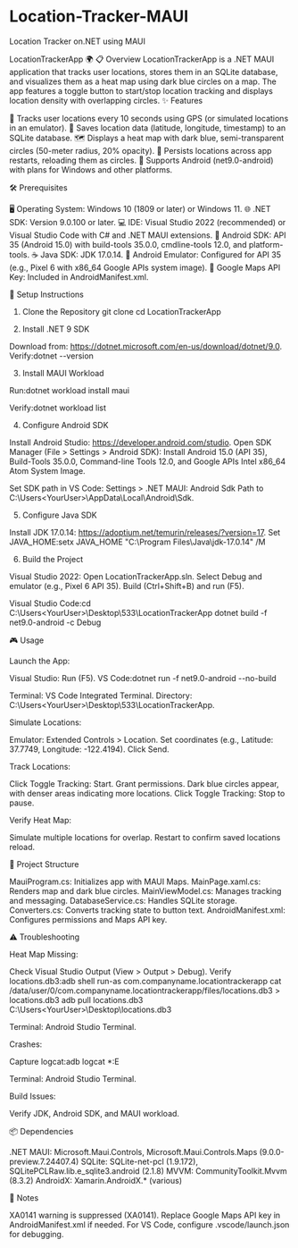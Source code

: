 # Location-Tracker-MAUI
Location Tracker on.NET using MAUI

LocationTrackerApp 🌍
📋 Overview
LocationTrackerApp is a .NET MAUI application that tracks user locations, stores them in an SQLite database, and visualizes them as a heat map using dark blue circles on a map. The app features a toggle button to start/stop location tracking and displays location density with overlapping circles.
✨ Features

📍 Tracks user locations every 10 seconds using GPS (or simulated locations in an emulator).
💾 Saves location data (latitude, longitude, timestamp) to an SQLite database.
🗺️ Displays a heat map with dark blue, semi-transparent circles (50-meter radius, 20% opacity).
🔄 Persists locations across app restarts, reloading them as circles.
🤖 Supports Android (net9.0-android) with plans for Windows and other platforms.

🛠️ Prerequisites

🖥️ Operating System: Windows 10 (1809 or later) or Windows 11.
🌐 .NET SDK: Version 9.0.100 or later.
💻 IDE: Visual Studio 2022 (recommended) or Visual Studio Code with C# and .NET MAUI extensions.
📱 Android SDK: API 35 (Android 15.0) with build-tools 35.0.0, cmdline-tools 12.0, and platform-tools.
☕ Java SDK: JDK 17.0.14.
📲 Android Emulator: Configured for API 35 (e.g., Pixel 6 with x86_64 Google APIs system image).
🔑 Google Maps API Key: Included in AndroidManifest.xml.

🚀 Setup Instructions
1. Clone the Repository
git clone <repository-url>
cd LocationTrackerApp

2. Install .NET 9 SDK

Download from: https://dotnet.microsoft.com/en-us/download/dotnet/9.0.
Verify:dotnet --version



3. Install MAUI Workload

Run:dotnet workload install maui


Verify:dotnet workload list



4. Configure Android SDK

Install Android Studio: https://developer.android.com/studio.
Open SDK Manager (File > Settings > Android SDK):
Install Android 15.0 (API 35), Build-Tools 35.0.0, Command-line Tools 12.0, and Google APIs Intel x86_64 Atom System Image.


Set SDK path in VS Code: Settings > .NET MAUI: Android Sdk Path to C:\Users\<YourUser>\AppData\Local\Android\Sdk.

5. Configure Java SDK

Install JDK 17.0.14: https://adoptium.net/temurin/releases/?version=17.
Set JAVA_HOME:setx JAVA_HOME "C:\Program Files\Java\jdk-17.0.14" /M



6. Build the Project

Visual Studio 2022:
Open LocationTrackerApp.sln.
Select Debug and emulator (e.g., Pixel 6 API 35).
Build (Ctrl+Shift+B) and run (F5).


Visual Studio Code:cd C:\Users\<YourUser>\Desktop\533\LocationTrackerApp
dotnet build -f net9.0-android -c Debug



🎮 Usage

Launch the App:

Visual Studio: Run (F5).
VS Code:dotnet run -f net9.0-android --no-build


Terminal: VS Code Integrated Terminal.
Directory: C:\Users\<YourUser>\Desktop\533\LocationTrackerApp.




Simulate Locations:

Emulator: Extended Controls > Location.
Set coordinates (e.g., Latitude: 37.7749, Longitude: -122.4194).
Click Send.


Track Locations:

Click Toggle Tracking: Start.
Grant permissions.
Dark blue circles appear, with denser areas indicating more locations.
Click Toggle Tracking: Stop to pause.


Verify Heat Map:

Simulate multiple locations for overlap.
Restart to confirm saved locations reload.



📂 Project Structure

MauiProgram.cs: Initializes app with MAUI Maps.
MainPage.xaml.cs: Renders map and dark blue circles.
MainViewModel.cs: Manages tracking and messaging.
DatabaseService.cs: Handles SQLite storage.
Converters.cs: Converts tracking state to button text.
AndroidManifest.xml: Configures permissions and Maps API key.

⚠️ Troubleshooting

Heat Map Missing:

Check Visual Studio Output (View > Output > Debug).
Verify locations.db3:adb shell run-as com.companyname.locationtrackerapp cat /data/user/0/com.companyname.locationtrackerapp/files/locations.db3 > locations.db3
adb pull locations.db3 C:\Users\<YourUser>\Desktop\locations.db3


Terminal: Android Studio Terminal.




Crashes:

Capture logcat:adb logcat *:E


Terminal: Android Studio Terminal.




Build Issues:

Verify JDK, Android SDK, and MAUI workload.



📦 Dependencies

.NET MAUI: Microsoft.Maui.Controls, Microsoft.Maui.Controls.Maps (9.0.0-preview.7.24407.4)
SQLite: SQLite-net-pcl (1.9.172), SQLitePCLRaw.lib.e_sqlite3.android (2.1.8)
MVVM: CommunityToolkit.Mvvm (8.3.2)
AndroidX: Xamarin.AndroidX.* (various)

📝 Notes

XA0141 warning is suppressed (<NoWarn>XA0141</NoWarn>).
Replace Google Maps API key in AndroidManifest.xml if needed.
For VS Code, configure .vscode/launch.json for debugging.

